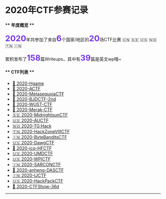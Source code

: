 # 2020年CTF参赛记录

<style>
b{
    font-size:26px;
    color: #7635ED;
}
h2{
    visibility: hidden;
    display: none;
}
</style>


<!-- tabs:start -->
#### ** 年度概览 **

 <b>2020</b>年共参加了来自<b>6</b>个国家/地区的<b>20</b>场CTF比赛
 🇨🇳 🇸🇪 🇺🇸 🇳🇴 🇹🇳 🇮🇳 

 累积发布了<b>158</b>篇Writeups，其中有<b>39</b>篇是英文wp哦~


#### ** CTF列表 **

* [📖 2020-Hgame](ctf/2020/Hgame-2020 "杭电新生赛 - 20200116/0214")
* [📖 2020-ACTF](ctf/2020/ACTF-2020 "中南大学新生赛 - 20200201/14")
* [📖 2020-MetasequoiaCTF](ctf/2020/MetasequoiaCTF-2020 "MetasequoiaCTF writeup - 20200220/21")
* [📖 2020-BJDCTF-2nd](ctf/2020/BJDCTF-2nd-2020 "BJDCTF 2nd Pwn出题人wp - 20200321/23")
* [📖 2020-WUST-CTF](ctf/2020/WUST-CTF-2020 "WUST-CTF 萌新赛 - 20200327/30")
* [📖 2020-Merak-CTF](ctf/2020/MrCTF-2020 "merak-ctf 天璇新生赛 - 20200327/30")
* [🇸🇪 2020-MidnightsunCTF](ctf/2020/MidnightsunCTF-2020 "MidnightsunCTF2020 - 20200404/05")
* [🇺🇸 2020-AUCTF](ctf/2020/AUCTF-2020 "AUCTF2020 - 20200403/06")
* [🇳🇴 2020-TG:Hack](ctf/2020/TGHACK-2020 "TG:Hack2020 - 20200411/12")
* [🇹🇳 2020-HackZoneVIIICTF](ctf/2020/HackZoneVIIICTF-2020 "HackZoneVIII - 20200412")
* [🇮🇳 2020-ByteBanditsCTF](ctf/2020/ByteBanditsCTF-2020 "ByteBanditsCTF - 20200412")
* [🇺🇸 2020-DawgCTF](ctf/2020/DawgCTF-2020 "DawgCTF - 20200411/13")
* [📖 2020-icq-HFCTF](ctf/2020/icq-HFCTF-2020 "i春秋虎符CTF - 20200419")
* [🇺🇸 2020-UMDCTF](ctf/2020/UMDCTF-2020 "WPICTF - 20200418/19")
* [🇺🇸 2020-WPICTF](ctf/2020/WPICTF-2020 "WPICTF - 20200418/20")
* [🇮🇳 2020-SARCONCTF](ctf/2020/SARCON-CTF-2020 "SARCON CTF - 20200424")
* [📖 2020-anheng-DASCTF](ctf/2020/DASCTF-2020 "安恒四月赛 - 20200425")
* [🇮🇳 2020-IJCTF](ctf/2020/IJCTF-2020 "IJCTF - 20200426")
* [🇺🇸 2020-HackPackCTF](/ctf/2020/HackPack-CTF-2020 "HackPackCTF - 20200428")
* [📖 2020-CTFShow-36d](/ctf/2020/CTFShow-36D-2020 "CTFShow 36d - 20200501/04")

<!-- tabs:end -->

----

<!-- ----

!> 下方是简单粗暴的目录检索区 </br> 目的是让左侧导航栏生成可折叠的目录

---- -->

## [📖 2020-Hgame](ctf/2020/Hgame-2020 "杭电新生赛 - 20200116/0214")
## [📖 2020-ACTF](ctf/2020/ACTF-2020 "中南大学新生赛 - 20200201/14")
## [📖 2020-MetasequoiaCTF](ctf/2020/MetasequoiaCTF-2020 "MetasequoiaCTF writeup - 20200220/21")
## [📖 2020-BJDCTF-2nd](ctf/2020/BJDCTF-2nd-2020 "BJDCTF 2nd Pwn出题人wp - 20200321/23")
## [📖 2020-WUST-CTF](ctf/2020/WUST-CTF-2020 "WUST-CTF 萌新赛 - 20200327/30")
## [📖 2020-Merak-CTF](ctf/2020/MrCTF-2020 "merak-ctf 天璇新生赛 - 20200327/30")
## [🇸🇪 2020-MidnightsunCTF](ctf/2020/MidnightsunCTF-2020 "MidnightsunCTF2020 - 20200404/05")
## [🇺🇸 2020-AUCTF](ctf/2020/AUCTF-2020 "AUCTF2020 - 20200403/06")
## [🇳🇴 2020-TG:Hack](ctf/2020/TGHACK-2020 "TG:Hack2020 - 20200411/12")
## [🇹🇳 2020-HackZoneVIIICTF](ctf/2020/HackZoneVIIICTF-2020 "HackZoneVIII - 20200412")
## [🇮🇳 2020-ByteBanditsCTF](ctf/2020/ByteBanditsCTF-2020 "ByteBanditsCTF - 20200412")
## [🇺🇸 2020-DawgCTF](ctf/2020/DawgCTF-2020 "DawgCTF - 20200411/13")
## [📖 2020-icq-HFCTF](ctf/2020/icq-HFCTF-2020 "i春秋虎符CTF - 20200419")
## [🇺🇸 2020-UMDCTF](ctf/2020/UMDCTF-2020 "WPICTF - 20200418/19")
## [🇺🇸 2020-WPICTF](ctf/2020/WPICTF-2020 "WPICTF - 20200418/20")
## [🇮🇳 2020-SARCONCTF](ctf/2020/SARCON-CTF-2020 "SARCON CTF - 20200424")
## [📖 2020-anheng-DASCTF](ctf/2020/DASCTF-2020 "安恒四月赛 - 20200425")
## [🇮🇳 2020-IJCTF](ctf/2020/IJCTF-2020 "IJCTF - 20200426")
## [🇺🇸 2020-HackPackCTF](/ctf/2020/HackPack-CTF-2020 "HackPackCTF - 20200428")
## [📖 2020-CTFShow-36d](/ctf/2020/CTFShow-36D-2020 "CTFShow 36d - 20200501/04")
